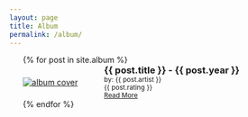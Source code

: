 ```yaml
---
layout: page
title: Album
permalink: /album/
---
```


<ul>
  {% for post in site.album %}
		<div
			class="entry"
			style="display: flex; justify-content: center; align-items: center">
			<div style="flex: 30%">
				<a href="{{ site.baseurl }}{{ post.url }}"
					><img
						id="cover-small"
						alt="album cover"
						src="{{ post.cover }}"
				/></a>
			</div>
			<div style="flex: 70%">
				<h3 style="margin: 0;">{{ post.title }} - {{ post.year }}</h3>
					<small>
						by: {{ post.artist }}
					</small>
					<br />
					<small>
						{{ post.rating }}
					</small>
				<br />
				<small>
					<a
						href="{{ site.baseurl }}{{ post.url }}"
						class="read-more">
						Read More
					</a>
				</small>
			</div>
		</div>
  {% endfor %}
</ul>
